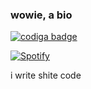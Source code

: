 ### wowie, a bio

<a href="https://app.codiga.io/public/user/github/TheBozzz34">
   <img src="https://api.codiga.io/public/badge/user/github/TheBozzz34?style=dark" alt="codiga badge" />
</a>

[![Spotify](https://api.fourleafclover.company/api/spotify)](https://open.spotify.com/user/y01lc8lsww7zi42c8mkoge074?si=f050ff16326544ad)


i write shite code


